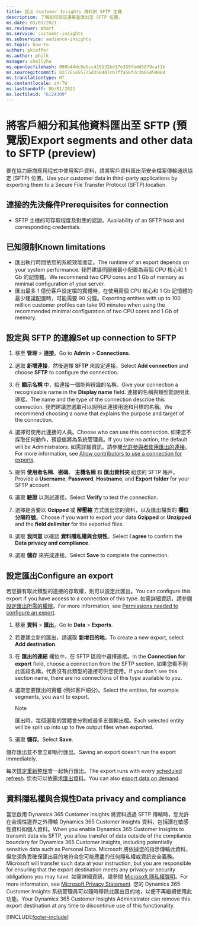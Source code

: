 ```yaml
---
title: 匯出 Customer Insights 資料到 SFTP 主機
description: 了解如何設定連接並匯出至 SFTP 位置。
ms.date: 03/03/2021
ms.reviewer: mhart
ms.service: customer-insights
ms.subservice: audience-insights
ms.topic: how-to
author: pkieffer
ms.author: philk
manager: shellyha
ms.openlocfilehash: 000b44dc8e5cc419132bd17e359fbdd5879caf1b
ms.sourcegitcommit: 831765a55775d358447cb7ffa56f2c3b85459084
ms.translationtype: HT
ms.contentlocale: zh-TW
ms.lasthandoff: 06/01/2021
ms.locfileid: "6124309"
---
```

# <a name="export-segments-and-other-data-to-sftp-preview"></a><span data-ttu-id="0ba58-103">將客戶細分和其他資料匯出至 SFTP (預覽版)</span><span class="sxs-lookup"><span data-stu-id="0ba58-103">Export segments and other data to SFTP (preview)</span></span>

<span data-ttu-id="0ba58-104">要在協力廠商應用程式中使用客戶資料，請將客戶資料匯出至安全檔案傳輸通訊協定 (SFTP) 位置。</span><span class="sxs-lookup"><span data-stu-id="0ba58-104">Use your customer data in third-party applications by exporting them to a Secure File Transfer Protocol (SFTP) location.</span></span>

## <a name="prerequisites-for-connection"></a><span data-ttu-id="0ba58-105">連接的先決條件</span><span class="sxs-lookup"><span data-stu-id="0ba58-105">Prerequisites for connection</span></span>

- <span data-ttu-id="0ba58-106">SFTP 主機的可存取程度及對應的認證。</span><span class="sxs-lookup"><span data-stu-id="0ba58-106">Availability of an SFTP host and corresponding credentials.</span></span>

## <a name="known-limitations"></a><span data-ttu-id="0ba58-107">已知限制</span><span class="sxs-lookup"><span data-stu-id="0ba58-107">Known limitations</span></span>

- <span data-ttu-id="0ba58-108">匯出執行時間依您的系統效能而定。</span><span class="sxs-lookup"><span data-stu-id="0ba58-108">The runtime of an export depends on your system performance.</span></span> <span data-ttu-id="0ba58-109">我們建議伺服器最小配置為兩個 CPU 核心和 1 Gb 的記憶體。</span><span class="sxs-lookup"><span data-stu-id="0ba58-109">We recommend two CPU cores and 1 Gb of memory as minimal configuration of your server.</span></span> 
- <span data-ttu-id="0ba58-110">匯出最多 1 億份客戶設定檔的實體時，在使用兩個 CPU 核心和 1 Gb 記憶體的最少建議配置時，可能需要 90 分鐘。</span><span class="sxs-lookup"><span data-stu-id="0ba58-110">Exporting entities with up to 100 million customer profiles can take 90 minutes when using the recommended minimal configuration of two CPU cores and 1 Gb of memory.</span></span> 

## <a name="set-up-connection-to-sftp"></a><span data-ttu-id="0ba58-111">設定與 SFTP 的連線</span><span class="sxs-lookup"><span data-stu-id="0ba58-111">Set up connection to SFTP</span></span>

1. <span data-ttu-id="0ba58-112">移至 **管理** > **連接**。</span><span class="sxs-lookup"><span data-stu-id="0ba58-112">Go to **Admin** > **Connections**.</span></span>

1. <span data-ttu-id="0ba58-113">選取 **新增連接**，然後選擇 **SFTP** 來設定連接。</span><span class="sxs-lookup"><span data-stu-id="0ba58-113">Select **Add connection** and choose **SFTP** to configure the connection.</span></span>

1. <span data-ttu-id="0ba58-114">在 **顯示名稱** 中，給連接一個能夠辨識的名稱。</span><span class="sxs-lookup"><span data-stu-id="0ba58-114">Give your connection a recognizable name in the **Display name** field.</span></span> <span data-ttu-id="0ba58-115">連接的名稱與類型能說明此連接。</span><span class="sxs-lookup"><span data-stu-id="0ba58-115">The name and the type of the connection describe this connection.</span></span> <span data-ttu-id="0ba58-116">我們建議您選取可以說明此連接用途和目標的名稱。</span><span class="sxs-lookup"><span data-stu-id="0ba58-116">We recommend choosing a name that explains the purpose and target of the connection.</span></span>

1. <span data-ttu-id="0ba58-117">選擇可使用此連接的人員。</span><span class="sxs-lookup"><span data-stu-id="0ba58-117">Choose who can use this connection.</span></span> <span data-ttu-id="0ba58-118">如果您不採取任何動作，預設值將為系統管理員。</span><span class="sxs-lookup"><span data-stu-id="0ba58-118">If you take no action, the default will be Administrators.</span></span> <span data-ttu-id="0ba58-119">如需詳細資訊，請參閱[允許參與者使用匯出的連接](connections.md#allow-contributors-to-use-a-connection-for-exports)。</span><span class="sxs-lookup"><span data-stu-id="0ba58-119">For more information, see [Allow contributors to use a connection for exports](connections.md#allow-contributors-to-use-a-connection-for-exports).</span></span>

1. <span data-ttu-id="0ba58-120">提供 **使用者名稱**、**密碼**、 **主機名稱** 和 **匯出資料夾** 給您的 SFTP 帳戶。</span><span class="sxs-lookup"><span data-stu-id="0ba58-120">Provide a **Username**, **Password**, **Hostname**, and **Export folder** for your SFTP account.</span></span>

1. <span data-ttu-id="0ba58-121">選取 **驗證** 以測試連接。</span><span class="sxs-lookup"><span data-stu-id="0ba58-121">Select **Verify** to test the connection.</span></span>

1. <span data-ttu-id="0ba58-122">選擇是否要以 **Gzipped** 或 **解壓縮** 方式匯出您的資料，以及匯出檔案的 **欄位分隔符號**。</span><span class="sxs-lookup"><span data-stu-id="0ba58-122">Choose if you want to export your data **Gzipped** or **Unzipped** and the **field delimiter** for the exported files.</span></span>

1. <span data-ttu-id="0ba58-123">選取 **我同意** 以確認 **資料隱私權與合規性**。</span><span class="sxs-lookup"><span data-stu-id="0ba58-123">Select **I agree** to confirm the **Data privacy and compliance**.</span></span>

1. <span data-ttu-id="0ba58-124">選取 **儲存** 來完成連接。</span><span class="sxs-lookup"><span data-stu-id="0ba58-124">Select **Save** to complete the connection.</span></span>

## <a name="configure-an-export"></a><span data-ttu-id="0ba58-125">設定匯出</span><span class="sxs-lookup"><span data-stu-id="0ba58-125">Configure an export</span></span>

<span data-ttu-id="0ba58-126">若您擁有取此類型的連接的存取權，則可以設定此匯出。</span><span class="sxs-lookup"><span data-stu-id="0ba58-126">You can configure this export if you have access to a connection of this type.</span></span> <span data-ttu-id="0ba58-127">如需詳細資訊，請參閱[設定匯出所需的權限](export-destinations.md#set-up-a-new-export)。</span><span class="sxs-lookup"><span data-stu-id="0ba58-127">For more information, see [Permissions needed to configure an export](export-destinations.md#set-up-a-new-export).</span></span>

1. <span data-ttu-id="0ba58-128">移至 **資料** > **匯出**。</span><span class="sxs-lookup"><span data-stu-id="0ba58-128">Go to **Data** > **Exports**.</span></span>

1. <span data-ttu-id="0ba58-129">若要建立新的匯出，請選取 **新增目的地**。</span><span class="sxs-lookup"><span data-stu-id="0ba58-129">To create a new export, select **Add destination**.</span></span>

1. <span data-ttu-id="0ba58-130">在 **匯出的連結** 欄位中，在 SFTP 區段中選擇連接。</span><span class="sxs-lookup"><span data-stu-id="0ba58-130">In the **Connection for export** field, choose a connection from the SFTP section.</span></span> <span data-ttu-id="0ba58-131">如果您看不到此區段名稱，代表沒有此類型的連接可供您使用。</span><span class="sxs-lookup"><span data-stu-id="0ba58-131">If you don't see this section name, there are no connections of this type available to you.</span></span>

1. <span data-ttu-id="0ba58-132">選取您要匯出的實體 (例如客戶細分)。</span><span class="sxs-lookup"><span data-stu-id="0ba58-132">Select the entities, for example segments, you want to export.</span></span>

   > [!NOTE]
   > <span data-ttu-id="0ba58-133">匯出時，每個選取的實體會分割成最多五個輸出檔。</span><span class="sxs-lookup"><span data-stu-id="0ba58-133">Each selected entity will be split up into up to five output files when exported.</span></span> 

1. <span data-ttu-id="0ba58-134">選取 **儲存**。</span><span class="sxs-lookup"><span data-stu-id="0ba58-134">Select **Save**.</span></span>

<span data-ttu-id="0ba58-135">儲存匯出並不會立即執行匯出。</span><span class="sxs-lookup"><span data-stu-id="0ba58-135">Saving an export doesn't run the export immediately.</span></span>

<span data-ttu-id="0ba58-136">每次[排定重新整理](system.md#schedule-tab)會一起執行匯出。</span><span class="sxs-lookup"><span data-stu-id="0ba58-136">The export runs with every [scheduled refresh](system.md#schedule-tab).</span></span> <span data-ttu-id="0ba58-137">您也可以依[需求匯出資料](export-destinations.md#run-exports-on-demand)。</span><span class="sxs-lookup"><span data-stu-id="0ba58-137">You can also [export data on demand](export-destinations.md#run-exports-on-demand).</span></span> 

## <a name="data-privacy-and-compliance"></a><span data-ttu-id="0ba58-138">資料隱私權與合規性</span><span class="sxs-lookup"><span data-stu-id="0ba58-138">Data privacy and compliance</span></span>

<span data-ttu-id="0ba58-139">當您啟用 Dynamics 365 Customer Insights 將資料透過 SFTP 傳輸時，您允許在合規性邊界之外傳輸 Dynamics 365 Customer Insights 資料，包括潛在敏感性資料如個人資料。</span><span class="sxs-lookup"><span data-stu-id="0ba58-139">When you enable Dynamics 365 Customer Insights to transmit data via SFTP, you allow transfer of data outside of the compliance boundary for Dynamics 365 Customer Insights, including potentially sensitive data such as Personal Data.</span></span> <span data-ttu-id="0ba58-140">Microsoft 將依據您的指示傳輸此資料，但您須負責確保匯出目的地符合您可能應盡的任何隱私權或資訊安全義務。</span><span class="sxs-lookup"><span data-stu-id="0ba58-140">Microsoft will transfer such data at your instruction, but you are responsible for ensuring that the export destination meets any privacy or security obligations you may have.</span></span> <span data-ttu-id="0ba58-141">如需詳細資訊，請參閱 [Microsoft 隱私權聲明](https://go.microsoft.com/fwlink/?linkid=396732)。</span><span class="sxs-lookup"><span data-stu-id="0ba58-141">For more information, see [Microsoft Privacy Statement](https://go.microsoft.com/fwlink/?linkid=396732).</span></span>
<span data-ttu-id="0ba58-142">您的 Dynamics 365 Customer Insights 系統管理員可以隨時移除此匯出目的地，以便不再繼續使用此功能。</span><span class="sxs-lookup"><span data-stu-id="0ba58-142">Your Dynamics 365 Customer Insights Administrator can remove this export destination at any time to discontinue use of this functionality.</span></span>

[!INCLUDE[footer-include](../includes/footer-banner.md)]

